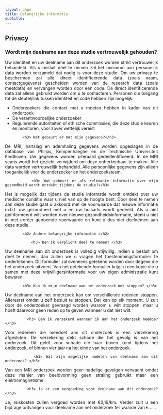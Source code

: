 ```yaml
---
layout: page
title: Belangrijke informatie
subtitle:
---
```


<div align = "justify"> 
	<p>
		<h2> Privacy </h2>
			<h3> Wordt mijn deelname aan deze studie vertrouwelijk gehouden?</h3>
Uw identiteit en uw deelname aan dit onderzoek worden strikt vertrouwelijk behandeld. Als u besluit deel te nemen zal het minimum aan persoonlijk data worden verzameld dat nodig is voor deze studie. Om uw privacy te beschermen zal alle direct identificerende data (zoals naam, contactgegevens) gescheiden worden van de research data (zoals meetdata) en vervangen worden door een code. De direct identificerende data zal alleen gebruikt worden om u te contacteren. Personen die toegang tot de sleutel/link tussen identiteit en code hebben zijn mogelijk: 
<br>
<ul>
	<li> Onderzoekers die contact met u moeten hebben in kader van dit onderzoek</li> 
	<li> De verantwoordelijke onderzoeker</li>
	<li> Regulerende autoriteiten of ethische commissies, die deze studie keuren en monitoren, voor zover wettelijk vereist</li> 
</ul>

			<h3> Wat gebeurt er met mijn gegevens?</h3>

De MRI, hartslag en ademhaling gegevens worden opgeslagen in de database van Philips, Kempenhaeghe en de Technische Universiteit Eindhoven. Uw gegevens worden uiteraard gedeïdentificeerd. In de MRI scans wordt het gezicht verwijderd om deze onherkenbaar te maken. Alle data worden vertrouwelijk behandeld.  Alle persoonlijke gegevens zijn alleen toegankelijk voor de onderzoeker en het onderzoeksteam.  
			
			<h3> Wat gebeurt er als relevante informatie over mijn gezondheid wordt ontdekt tijdens de studie?</h3>

Het is mogelijk dat tijdens de studie informatie wordt ontdekt over uw medische conditie waar u niet van op de hoogte bent. Door deel te nemen aan deze studie gaat u akkoord met de voorwaarde dat nieuwe informatie m.b.t. uw gezondheid met u en uw huisarts wordt gedeeld. Als u niet geïnformeerd wilt worden over nieuwe gezondheidsinformatie, stemt u niet in met eerder genoemde voorwaarde en kunt u dus niet deelnemen aan deze studie. 

			<h2> Andere belangrijke informatie </h2>
			
				<h3> Ben ik verplicht deel te nemen? </h3>

Uw deelname aan dit onderzoek is volledig vrijwillig. Indien u besluit om deel te nemen, dan zullen we u vragen het toestemmingsformulier te ondertekenen. Dit formulier zal eveneens getekend worden door degene die het onderzoek uitvoert. Van het getekende formulier krijgt u een kopie die u samen met deze vrijwilligersinformatie voor uw eigen administratie kunt bewaren. 

			<h3> Kan ik mijn deelname aan het onderzoek ook stoppen? </h3>

Uw deelname aan het onderzoek kan om verschillende redenen stoppen. Allereerst omdat u zelf besluit te stoppen. Dat kan op elk moment. U zult door de onderzoeker gevraagd worden waarom u wilt stoppen, maar u hoeft daarvoor geen reden op te geven wanneer u dat niet wilt. 

 			<h3> Ben ik verzekerd wanneer ik aan het onderzoek meedoe? </h3>

Voor iedereen die meedoet aan dit onderzoek is een verzekering afgesloten. De verzekering dekt schade die het gevolg is van het onderzoek. Dit geldt voor schade die naar boven komt tijdens het onderzoek, of binnen vier jaar na het einde van het onderzoek.  


			<h3> Wat zijn mogelijke nadelen van deelname aan dit onderzoek? </h3>

Van een MRI onderzoek worden geen nadelige gevolgen verwacht omdat deze manier van beeldvorming geen straling gebruikt maar een elektromagnetisme.

			<h3> Is er een vergoeding voor deelname aan dit onderzoek? </h3>

Ja, reiskosten zullen vergoed worden met €0,19/km. Verder zult u een bijdrage ontvangen voor deelname aan het onderzoek ter waarde van € ... .

